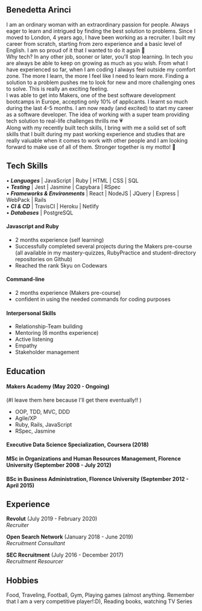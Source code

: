 ## Benedetta Arinci

I am an ordinary woman with an extraordinary passion for people. Always eager to learn and intrigued by finding the best solution to problems.
Since I moved to London, 4 years ago, I have been working as a recruiter. I built my career from scratch, starting from zero experience and a basic level of English. I am so proud of it that I wanted to do it again 💪<br>
Why tech? In any other job, sooner or later, you'll stop learning. In tech you are always be able to keep on growing as much as you wish.
From what I have experienced so far, when I am coding I always feel outside my comfort zone. The more I learn, the more I feel like I need to learn more. Finding a solution to a problem pushes me to look for new and more challenging ones to solve. This is really an exciting feeling.<br>
I was able to get into Makers, one of the best software development bootcamps in Europe, accepting only 10% of applicants. I learnt so much during the last 4-5 months. I am now ready (and excited) to start my career as a software developer. The idea of working with a super team providing tech solution to real-life challenges thrills me 💗 <br> 
Along with my recently built tech skills, I bring with me a solid set of soft skills that I built during my past working experience and studies that are really valuable when it comes to work with other people and I am looking forward to make use of all of them. Stronger together is my motto! 🙌


## Tech Skills

• ***Languages*** | JavaScript | Ruby | HTML | CSS | SQL<br>
• ***Testing*** | Jest | Jasmine | Capybara | RSpec<br>
• ***Frameworks & Environments*** | React | NodeJS | JQuery | Express | WebPack | Rails<br>
• ***CI & CD*** | TravisCI | Heroku | Netlify<br>
• ***Databases*** | PostgreSQL<br>

#### Javascript and Ruby
- 2 months experience (self learning)
- Successfully completed several projects during the Makers pre-course (all available in my mastery-quizzes, RubyPractice and student-directory repositories on Github)
- Reached the rank 5kyu on Codewars

#### Command-line
- 2 months experience (Makers pre-course)
- confident in using the needed commands for coding purposes

#### Interpersonal Skills
- Relationship-Team building
- Mentoring (6 months experience)
- Active listening
- Empathy
- Stakeholder management


## Education

#### Makers Academy (May 2020 - Ongoing)
(#I leave them here because I'll get there eventually!! )
- OOP, TDD, MVC, DDD
- Agile/XP
- Ruby, Rails, JavaScript
- RSpec, Jasmine

#### Executive Data Science Specialization, Coursera (2018)

#### MSc in Organizations and Human Resources Management, Florence University (September 2008 - July 2012)

#### BSc in Business Administration, Florence University (September 2012 - April 2015)


## Experience

**Revolut** (July 2019 - February 2020)    
*Recruiter*  

**Open Search Network** (January 2018 - June 2019)   
*Recruitment Consultant*  

**SEC Recruitment** (July 2016 - December 2017)    
*Recruitment Resourcer*  

## Hobbies

Food, Traveling, Football, Gym, Playing games (almost anything. Remember that I am a very competitive player!:D), Reading books, watching TV Series
